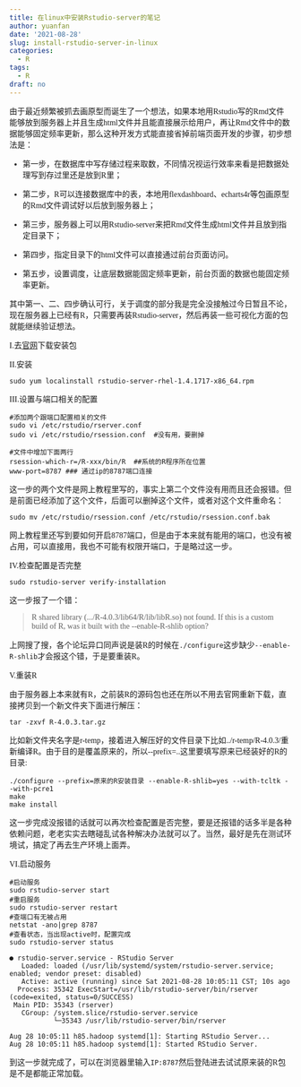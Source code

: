 ```yaml
---
title: 在linux中安装Rstudio-server的笔记
author: yuanfan
date: '2021-08-28'
slug: install-rstudio-server-in-linux
categories:
  - R
tags:
  - R
draft: no
---
```


<font face="微软雅黑">

<!--more-->

由于最近频繁被抓去画原型而诞生了一个想法，如果本地用Rstudio写的Rmd文件能够放到服务器上并且生成html文件并且能直接展示给用户，再让Rmd文件中的数据能够固定频率更新，那么这种开发方式能直接省掉前端页面开发的步骤，初步想法是：

+ 第一步，在数据库中写存储过程来取数，不同情况视运行效率来看是把数据处理写到存过里还是放到R里；

+ 第二步，R可以连接数据库中的表，本地用flexdashboard、echarts4r等包画原型的Rmd文件调试好以后放到服务器上；

+ 第三步，服务器上可以用Rstudio-server来把Rmd文件生成html文件并且放到指定目录下；

+ 第四步，指定目录下的html文件可以直接通过前台页面访问。

+ 第五步，设置调度，让底层数据能固定频率更新，前台页面的数据也能固定频率更新。

其中第一、二、四步确认可行，关于调度的部分我是完全没接触过今日暂且不论，现在服务器上已经有R，只需要再装Rstudio-server，然后再装一些可视化方面的包就能继续验证想法。

I.去[官网](https://www.rstudio.com/products/rstudio/download-server/)下载安装包

II.安装

`sudo yum localinstall rstudio-server-rhel-1.4.1717-x86_64.rpm`

III.设置与端口相关的配置

```
#添加两个跟端口配置相关的文件
sudo vi /etc/rstudio/rserver.conf 
sudo vi /etc/rstudio/rsession.conf  #没有用，要删掉

#文件中增加下面两行
rsession-which-r=/R-xxx/bin/R  ##系统的R程序所在位置
www-port=8787 ### 通过ip的8787端口连接
```

这一步的两个文件是网上教程里写的，事实上第二个文件没有用而且还会报错。但是前面已经添加了这个文件，后面可以删掉这个文件，或者对这个文件重命名：

`sudo mv /etc/rstudio/rsession.conf /etc/rstudio/rsession.conf.bak`

网上教程里还写到要如何开启8787端口，但是由于本来就有能用的端口，也没有被占用，可以直接用，我也不可能有权限开端口，于是略过这一步。

IV.检查配置是否完整

`sudo rstudio-server verify-installation`

这一步报了一个错：

>R shared library (.../R-4.0.3/lib64/R/lib/libR.so) not found. If this is a custom build of R, was it built with the --enable-R-shlib option?

上网搜了搜，各个论坛异口同声说是装R的时候在`./configure`这步缺少`--enable-R-shlib`才会报这个错，于是要重装R。

V.重装R

由于服务器上本来就有R，之前装R的源码包也还在所以不用去官网重新下载，直接拷贝到一个新文件夹下面进行解压：

`tar -zxvf R-4.0.3.tar.gz`

比如新文件夹名字是r-temp，接着进入解压好的文件目录下比如../r-temp/R-4.0.3/重新编译R。由于目的是覆盖原来的，所以--prefix=..这里要填写原来已经装好的R的目录:

```
./configure --prefix=原来的R安装目录 --enable-R-shlib=yes --with-tcltk --with-pcre1
make
make install
```

这一步完成没报错的话就可以再次检查配置是否完整，要是还报错的话多半是各种依赖问题，老老实实去瞎碰乱试各种解决办法就可以了。当然，最好是先在测试环境试，搞定了再去生产环境上面弄。

VI.启动服务

```
#启动服务
sudo rstudio-server start
#重启服务
sudo rstudio-server restart
#查端口有无被占用
netstat -ano|grep 8787
#查看状态，当出现active时，配置完成
sudo rstudio-server status

● rstudio-server.service - RStudio Server
   Loaded: loaded (/usr/lib/systemd/system/rstudio-server.service; enabled; vendor preset: disabled)
   Active: active (running) since Sat 2021-08-28 10:05:11 CST; 10s ago
  Process: 35342 ExecStart=/usr/lib/rstudio-server/bin/rserver (code=exited, status=0/SUCCESS)
 Main PID: 35343 (rserver)
   CGroup: /system.slice/rstudio-server.service
           └─35343 /usr/lib/rstudio-server/bin/rserver

Aug 28 10:05:11 h85.hadoop systemd[1]: Starting RStudio Server...
Aug 28 10:05:11 h85.hadoop systemd[1]: Started RStudio Server.
```

到这一步就完成了，可以在浏览器里输入`IP:8787`然后登陆进去试试原来装的R包是不是都能正常加载。
